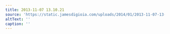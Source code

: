 ```yaml
---
title: 2013-11-07 13.10.21
source: 'https://static.jamesdigioia.com/uploads/2014/01/2013-11-07-13-10-21-scaled.jpg'
altText: ''
caption: ''
---
```


